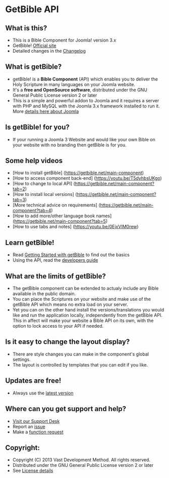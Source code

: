 GetBible API
====================

What is this?
---------------------
* This is a Bible Component for Joomla! version 3.x
* GetBible! [Official site](http://getBible.net)
* Detailed changes in the [Changelog](https://github.com/getbible/Joomla-3-Component/commits/master)

What is getBible?
---------------------
* getBible! is a **Bible Component** (API) which enables you to deliver the Holy Scripture in many languages on your Joomla website.
* It's a **free and OpenSource software**, distributed under the GNU General Public License version 2 or later
* This is a simple and powerful addon to Joomla and it requires a server with PHP and MySQL with the Joomla 3.x framework installed to run it.
More [details here about Joomla](http://www.joomla.org/about-joomla.html)

Is getBible! for you?
---------------------
* If your running a Joomla 3 Website and would like your own Bible on your website with no branding then getBible is for you.

Some help videos
---------------------
+ [How to install getBible] (https://getbible.net/main-component)
+ [How to access component back-end] (https://youtu.be/T5dyhbsUKgo)
+ [How to change to local API] (https://getbible.net/main-component?tab=2)
+ [How to install local  versions] (https://getbible.net/main-component?tab=3)
+ [More technical advice on requirements] (https://getbible.net/main-component?tab=4)
+ [How to add more/other language book names] (https://getbible.net/main-component?tab=5)
+ [How to use tabs and notes] (https://youtu.be/0EjxVIM0rew)

Learn getBible!
---------------------
* Read [Getting Started with getBible](https://github.com/getbible/joomla-3/wiki) to find out the basics
* Using the API, read the [developers guide](https://github.com/getbible/Joomla-3/wiki/API)

What are the limits of getBible?
---------------------
* The getBible component can be extended to actualy include any Bible available in the public domain.
* You can place the Scriptures on your website and make use of the getBible API which means no extra load on your server.
* Yet you can on the other hand install the versions/translations you would like and run the application locally, independently from the getBible API. This in affect will make your website a Bible API on its own, with the option to lock access to your API if needed.

Is it easy to change the layout display?
---------------------
* There are style changes you can make in the component's global settings.
* The layout is controlled by templates that you can edit if you like.

Updates are free!
---------------------
* Always use the [latest version](https://github.com/getbible/Joomla-3/zipball/master/)

Where can you get support and help?
---------------------
* [Visit our Support Desk](http://getbible.net/support)
* Report an [issue](https://github.com/getbible/Joomla-3/issues)
* Make a [function request](https://github.com/getbible/Joomla-3/issues)

Copyright:
---------------------
* Copyright (C) 2013 Vast Development Method. All rights reserved. 
* Distributed under the GNU General Public License version 2 or later
* See [License details](http://getbible.net/license)
